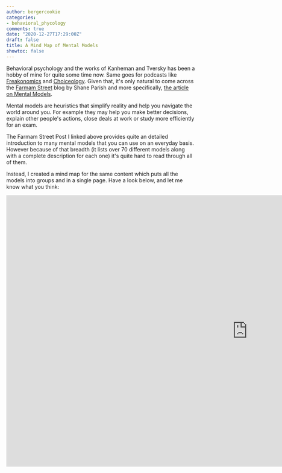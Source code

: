 ```yaml
---
author: bergercookie
categories:
- behavioral_phycology
comments: true
date: "2020-12-27T17:29:00Z"
draft: false
title: A Mind Map of Mental Models
showtoc: false
---
```


Behavioral psychology and the works of Kanheman and Tversky has been a hobby
of mine for quite some time now. Same goes for podcasts like
[Freakonomics](https://freakonomics.com/) and
[Choiceology](https://www.schwab.com/resource-center/insights/podcast). Given
that, it's only natural to come across the [Farmam Street](https://fs.blog/)
blog by Shane Parish and more specifically, [the article on Mental
Models](https://fs.blog/mental-models/).

Mental models are heuristics that simplify reality and help you navigate the
world around you. For example they may help you make better decisions, explain
other people's actions, close deals at work or study more efficiently for an
exam.

The Farmam Street Post I linked above provides quite an detailed introduction
to many mental models that you can use on an everyday basis. However because of
that breadth (it lists over 70 different models along with a complete
description for each one) it's quite hard to read through all of them.

Instead, I created a mind map for the same content which puts all the models
into groups and in a single page. Have a look below, and let me know what you
think:

<iframe width='1280' height='720'
        src='https://embed.coggle.it/diagram/X-g-vCrTPmLCD_K7/935cb8fe7e0d3f4288c234663aeed31277eb3c390388704e6f942c0e00c2af5d' frameborder='0' allowfullscreen>
</iframe>
